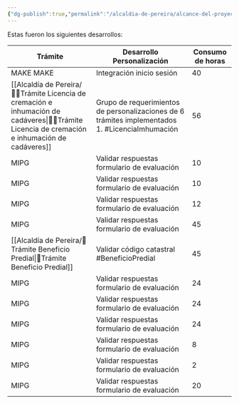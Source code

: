 ```yaml
---
{"dg-publish":true,"permalink":"/alcaldia-de-pereira/alcance-del-proyecto/","dgPassFrontmatter":true}
---
```



Estas fueron los siguientes desarrollos:

| Trámite | Desarrollo Personalización | Consumo de horas |
| --- | --- | --- |
| MAKE MAKE | Integración inicio sesión | 40 |
| [[Alcaldía de Pereira/🧑‍💻Trámite Licencia de cremación e inhumación de cadáveres\|🧑‍💻Trámite Licencia de cremación e inhumación de cadáveres]] | Grupo de requerimientos de personalizaciones de 6 trámites implementados </br> 1.  #LicenciaImhumación | 56 |
| MIPG | Validar respuestas formulario de evaluación | 10 |
| MIPG | Validar respuestas formulario de evaluación | 10 |
| MIPG | Validar respuestas formulario de evaluación | 12 |
| MIPG | Validar respuestas formulario de evaluación | 45 |
| [[Alcaldía de Pereira/🌲Trámite Beneficio Predial\|🌲Trámite Beneficio Predial]] | Validar código catastral #BeneficioPredial  | 45 |
| MIPG | Validar respuestas formulario de evaluación | 24 |
| MIPG | Validar respuestas formulario de evaluación | 24 |
| MIPG | Validar respuestas formulario de evaluación | 24 |
| MIPG | Validar respuestas formulario de evaluación | 8 |
| MIPG | Validar respuestas formulario de evaluación | 2 |
| MIPG | Validar respuestas formulario de evaluación | 20 |

